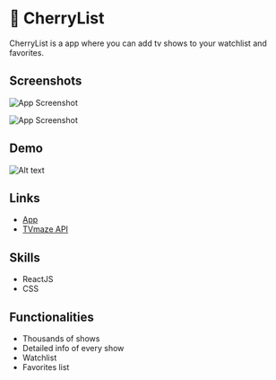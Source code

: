 

# 🍒 CherryList

CherryList is a app where you can add tv shows to your watchlist and favorites.


## Screenshots

![App Screenshot](https://i.ibb.co/9tvVb9G/image.png)

![App Screenshot](https://i.ibb.co/z50jpp0/image.png)


## Demo

 ![ Alt text](https://videoapi-muybridge.vimeocdn.com/animated-thumbnails/image/fc9724df-2932-41f5-b268-24c77752bbd9.gif?ClientID=vimeo-core-prod&Date=1657833773&Signature=ca59066355657e418e4fa74ee10f34b253cc315b)


## Links

 - [App](https://cherrylist.vercel.app/)
 - [TVmaze API](https://www.tvmaze.com/api/)



## Skills
- ReactJS
- CSS




## Functionalities

- Thousands of shows
- Detailed info of every show
- Watchlist
- Favorites list

